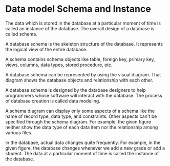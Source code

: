 # Data model Schema and Instance
The data which is stored in the database at a particular moment of time is called an instance of the database.
The overall design of a database is called schema.

A database schema is the skeleton structure of the database. It represents the logical view of the entire database.

A schema contains schema objects like table, foreign key, primary key, views, columns, data types, stored procedure, etc.

A database schema can be represented by using the visual diagram. That diagram shows the database objects and relationship with each other.

A database schema is designed by the database designers to help programmers whose software will interact with the database. The process of database creation is called data modeling.

A schema diagram can display only some aspects of a schema like the name of record type, data type, and constraints. Other aspects can't be specified through the schema diagram. For example, the given figure neither show the data type of each data item nor the relationship among various files.

In the database, actual data changes quite frequently. For example, in the given figure, the database changes whenever we add a new grade or add a student. The data at a particular moment of time is called the instance of the database.
